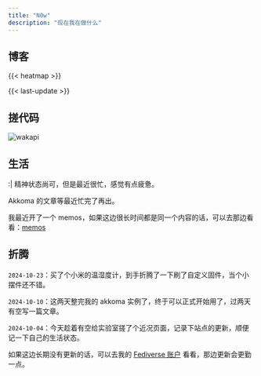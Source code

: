 ```yaml
---
title: "N0w"
description: "现在我在做什么"
---
```

## 博客
{{< heatmap >}}

{{< last-update >}}

## 搓代码
![wakapi](https://img.shields.io/endpoint?url=https%3A%2F%2Fwaka.grassblock.eu.org%2Fapi%2Fcompat%2Fshields%2Fv1%2Fgrassblock%2Finterval%3A30_days&style=flat-square&label=WakaTime%20last%2030d&color=cyan)

## 生活
:| 精神状态尚可，但是最近很忙，感觉有点疲惫。

Akkoma 的文章等最近忙完了再出。

我最近开了一个 memos，如果这边很长时间都是同一个内容的话，可以去那边看看：[memos](https://memos.grassblock.eu.org)

## 折腾
`2024-10-23`：买了个小米的温湿度计，到手折腾了一下刷了自定义固件，当个小摆件还不错。

`2024-10-10`：这两天整完我的 akkoma 实例了，终于可以正式开始用了，过两天有空写一篇文章。

`2024-10-04`：今天趁着有空给实验室搓了个近况页面，记录下站点的更新，顺便记一下自己的生活状态。

如果这边长期没有更新的话，可以去我的 [Fediverse 账户](https://portal.gb0.dev/me) 看看，那边更新会更勤一点。